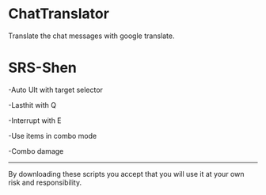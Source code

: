 ChatTranslator
===========
Translate the chat messages with google translate.

SRS-Shen
===========
-Auto Ult with target selector

-Lasthit with Q

-Interrupt with E

-Use items in combo mode

-Combo damage

<hr>

By downloading these scripts you accept that you will use it at your own risk and responsibility.
